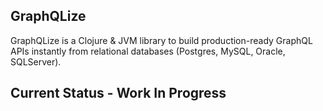 ## GraphQLize

GraphQLize is a Clojure & JVM library to build production-ready GraphQL APIs instantly from relational databases (Postgres, MySQL, Oracle, SQLServer).


## Current Status - Work In Progress